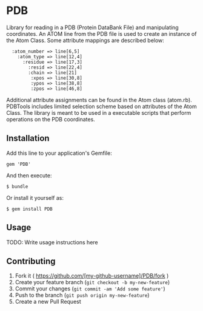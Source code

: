 # PDB

Library for reading in a PDB (Protein DataBank File) and manipulating coordinates.
An ATOM line from the PDB file is used to create an instance of the Atom Class.
Some attribute mappings are described below:

      :atom_number => line[6,5]
        :atom_type => line[12,4]
          :residue => line[17,3]
            :resid => line[22,4]
            :chain => line[21]
             :xpos => line[30,8]
             :ypos => line[38,8]
             :zpos => line[46,8]

Additional attribute assignments can be found in the Atom class (atom.rb).
PDBTools includes limited selection scheme based on attributes of the Atom Class.
The library is meant to be used in a executable scripts that perform operations on the PDB coordinates.

## Installation

Add this line to your application's Gemfile:

    gem 'PDB'

And then execute:

    $ bundle

Or install it yourself as:

    $ gem install PDB

## Usage

TODO: Write usage instructions here

## Contributing

1. Fork it ( https://github.com/[my-github-username]/PDB/fork )
2. Create your feature branch (`git checkout -b my-new-feature`)
3. Commit your changes (`git commit -am 'Add some feature'`)
4. Push to the branch (`git push origin my-new-feature`)
5. Create a new Pull Request
